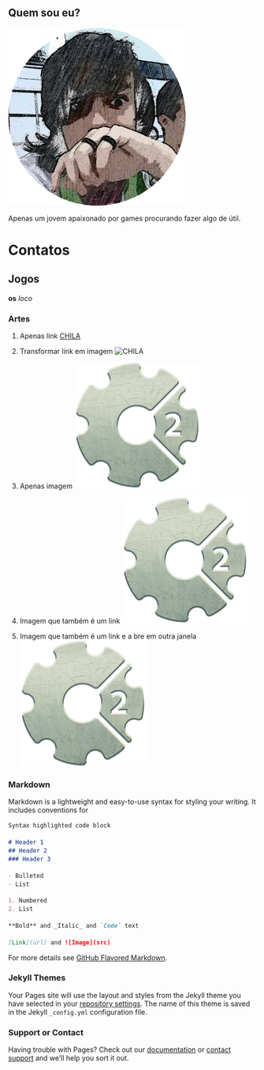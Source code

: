 ## Quem sou eu?
![imagem](perfil2.0.png)

Apenas um jovem apaixonado por games procurando fazer algo de útil.

# Contatos

## Jogos
**os** _loco_
### Artes

1. Apenas link
[CHILA](https://www.estimacao.com.br/wp-content/uploads/2013/03/chinchila-1.jpg)

2. Transformar link em imagem
![CHILA](https://www.estimacao.com.br/wp-content/uploads/2013/03/chinchila-1.jpg)

3. Apenas imagem
![imagem1](icon-256.png)

4. Imagem que também é um link
[![imagem1](icon-256.png)](https://www.estimacao.com.br/wp-content/uploads/2013/03/chinchila-1.jpg)

5. Imagem que também é um link e a bre em outra janela
<a href="https://www.estimacao.com.br/wp-content/uploads/2013/03/chinchila-1.jpg" target="_blank">![imagem1](icon-256.png)</a>
### Markdown

Markdown is a lightweight and easy-to-use syntax for styling your writing. It includes conventions for

```markdown
Syntax highlighted code block

# Header 1
## Header 2
### Header 3

- Bulleted
- List

1. Numbered
2. List

**Bold** and _Italic_ and `Code` text

[Link](url) and ![Image](src)
```

For more details see [GitHub Flavored Markdown](https://guides.github.com/features/mastering-markdown/).

### Jekyll Themes

Your Pages site will use the layout and styles from the Jekyll theme you have selected in your [repository settings](https://github.com/HanzPeters/HanzPeters.github.io/settings). The name of this theme is saved in the Jekyll `_config.yml` configuration file.

### Support or Contact

Having trouble with Pages? Check out our [documentation](https://help.github.com/categories/github-pages-basics/) or [contact support](https://github.com/contact) and we’ll help you sort it out.
